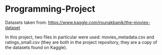 # Programming-Project

Datasets taken from: https://www.kaggle.com/rounakbanik/the-movies-dataset 

In this project, two files in particular were used: movies_metadata.csv and ratings_small.csv (they are both in the project repository, they are a copy of the datasets found on Kaggle). 

